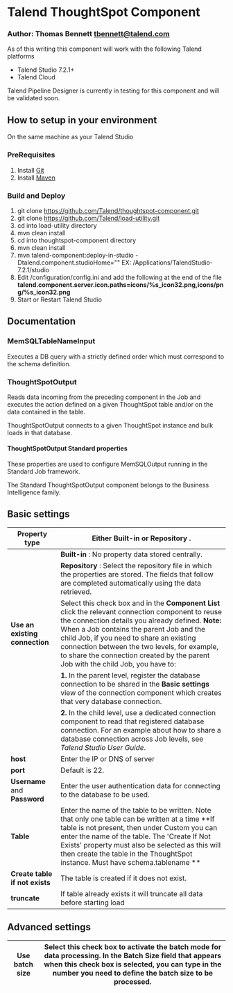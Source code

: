 # Talend ThoughtSpot Component #
### Author: Thomas Bennett <tbennett@talend.com> ###

As of this writing this component will work with the following Talend platforms
* Talend Studio 7.2.1+
* Talend Cloud

Talend Pipeline Designer is currently in testing for this component and will be validated soon.

## How to setup in your environment ##
On the same machine as your Talend Studio
### PreRequisites ###
1. Install [Git](https://git-scm.com/downloads)
2. Install [Maven](https://maven.apache.org/download.cgi)

### Build and Deploy ###
1. git clone https://github.com/Talend/thoughtspot-component.git
2. git clone https://github.com/Talend/load-utility.git
3. cd into load-utility directory
4. mvn clean install
5. cd into thoughtspot-component directory
6. mvn clean install
7. mvn talend-component:deploy-in-studio -Dtalend.component.studioHome="<Path to Talend Studio>"
EX: /Applications/TalendStudio-7.2.1/studio
8. Edit <Path to Talend Studio>/configuration/config.ini and add the following at the end of the file **talend.component.server.icon.paths=icons/%s_icon32.png,icons/png/%s_icon32.png**
9. Start or Restart Talend Studio

## Documentation ##
### MemSQLTableNameInput

Executes a DB query with a strictly defined order which must correspond to the schema definition.


### ThoughtSpotOutput ###

Reads data incoming from the preceding component in the Job and executes the action defined on a given ThoughtSpot table and/or on the data contained in the table.

ThoughtSpotOutput connects to a given ThoughtSpot instance and bulk loads in that database.


#### ThoughtSpotOutput Standard properties

These properties are used to configure MemSQLOutput running in the Standard Job framework.

The Standard ThoughtSpotOutput component belongs to the Business Intelligence family.


## Basic settings

| **Property type** | Either  **Built-in**  or  **Repository**  . |
| --- | --- |
|   | **Built-in** : No property data stored centrally. |
|   | **Repository** : Select the repository file in which the properties are stored. The fields that follow are completed automatically using the data retrieved. |
| **Use an existing connection** | Select this check box and in the  **Component List**  click the relevant connection component to reuse the connection details you already defined. **Note:**  When a Job contains the parent Job and the child Job, if you need to share an existing connection between the two levels, for example, to share the connection created by the parent Job with the child Job, you have to:|
|  | **1.** In the parent level, register the database connection to be shared in the  **Basic settings**  view of the connection component which creates that very database connection.|
|  | **2.** In the child level, use a dedicated connection component to read that registered database connection. For an example about how to share a database connection across Job levels, see _Talend Studio User Guide_.|
| **host** | Enter the IP or DNS of server |
| **port** | Default is 22. |
| **Username**  and  **Password** | Enter the user authentication data for connecting to the database to be used. |
| **Table** | Enter the name of the table to be written. Note that only one table can be written at a time **If table is not present, then under Custom you can enter the name of the table. The &#39;Create If Not Exists&#39; property must also be selected as this will then create the table in the ThoughtSpot instance. Must have schema.tablename ** |
| **Create table if not exists** | The table is created if it does not exist. |
| **truncate** | If table already exists it will truncate all data before starting load |


## Advanced settings

| **Use batch size** | Select this check box to activate the batch mode for data processing. In the  **Batch Size**  field that appears when this check box is selected, you can type in the number you need to define the batch size to be processed. |
| --- | --- |